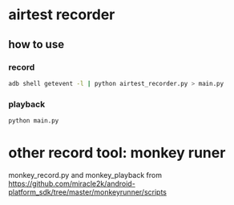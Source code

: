 airtest recorder
==================

## how to use
### record
```sh
adb shell getevent -l | python airtest_recorder.py > main.py
```

### playback
```sh
python main.py
```

# other record tool: monkey runer
monkey_record.py and monkey_playback from
<https://github.com/miracle2k/android-platform_sdk/tree/master/monkeyrunner/scripts>